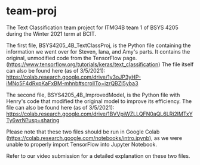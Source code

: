 # team-proj
The Text Classification team project for ITMG4B team 1 of BSYS 4205 during the Winter 2021 term at BCIT.

The first file, BSYS4205_4B_TextClassProj, is the Python file containing the information we went over for Steven, Iana, and Amy's parts. It contains the original, unmodified code from the TensorFlow page.(https://www.tensorflow.org/tutorials/keras/text_classification) The file itself can also be found here (as of 3/5/2021): https://colab.research.google.com/drive/1y3oJP3yHP-iMNo5F4dRxpKaFxBM-mhnb#scrollTo=izrQBZI5yba3

The second file, BSYS4205_4B_ImprovedModel, is the Python file with Henry's code that modified the original model to improve its efficiency. The file can also be found here (as of 3/5/2021): https://colab.research.google.com/drive/1BVVpiWZLLQFN0aQL6LRi2lMTxYTy6wrN?usp=sharing

Please note that these two files should be run in Google Colab (https://colab.research.google.com/notebooks/intro.ipynb), as we were unable to properly import TensorFlow into Jupyter Notebook.

Refer to our video submission for a detailed explanation on these two files.
